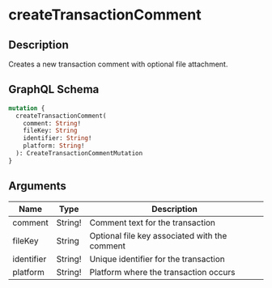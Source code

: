 # createTransactionComment

## Description
Creates a new transaction comment with optional file attachment.

## GraphQL Schema
```graphql
mutation {
  createTransactionComment(
    comment: String!
    fileKey: String
    identifier: String!
    platform: String!
  ): CreateTransactionCommentMutation
}
```

## Arguments
| Name | Type | Description |
|------|------|-------------|
| comment | String! | Comment text for the transaction |
| fileKey | String | Optional file key associated with the comment |
| identifier | String! | Unique identifier for the transaction |
| platform | String! | Platform where the transaction occurs |